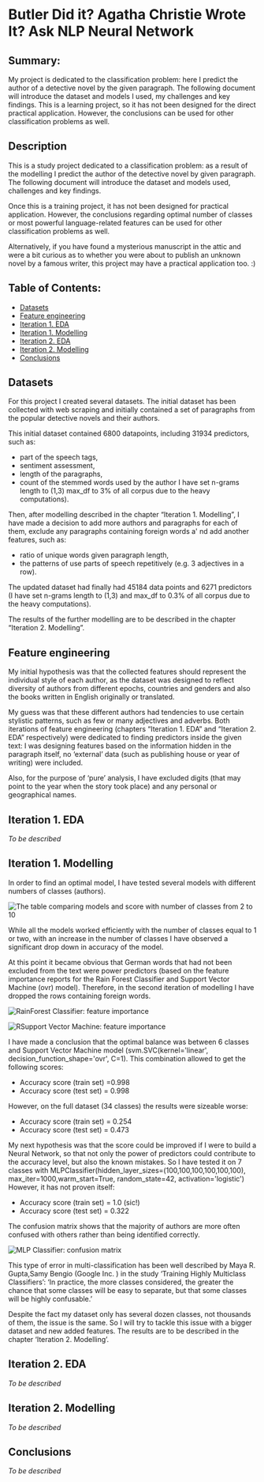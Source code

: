 # Butler Did it? Agatha Christie Wrote It? Ask NLP Neural Network

## Summary:
My project is dedicated to the classification problem: here I predict the author of a detective novel by the given paragraph. The following document will introduce the dataset and models I used, my challenges and key findings. This is a learning project, so it has not been designed for the direct practical application. However, the conclusions can be used for other classification problems as well.

## Description
This is a study project dedicated to a classification problem: as a result of the modelling I predict the author of the detective novel by given paragraph. The following document will introduce the dataset and models used, challenges and key findings. 

Once this is a training project, it has not been designed for practical application. However,  the conclusions regarding optimal number of classes or most powerful language-related features can be used for other classification problems as well. 

Alternatively, if you have found a mysterious manuscript in the attic and were a bit curious as to whether you were about to publish an unknown novel by a famous writer, this project may have a practical application too. :)

## Table of Contents:

- [Datasets](https://github.com/TataAndBigData/NLP-capstone-project-Butler-Did-It-Agatha-Christie-Wrote-It-/blob/master/README.md#datasets)
- [Feature engineering](https://github.com/TataAndBigData/NLP-capstone-project-Butler-Did-It-Agatha-Christie-Wrote-It-/blob/master/README.md#feature-engineering)
- [Iteration 1. EDA](https://github.com/TataAndBigData/NLP-capstone-project-Butler-Did-It-Agatha-Christie-Wrote-It-/blob/master/README.md#iteration-1-eda)
- [Iteration 1. Modelling](https://github.com/TataAndBigData/NLP-capstone-project-Butler-Did-It-Agatha-Christie-Wrote-It-/blob/master/README.md#iteration-1-modelling)
- [Iteration 2. EDA](https://github.com/TataAndBigData/NLP-capstone-project-Butler-Did-It-Agatha-Christie-Wrote-It-/blob/master/README.md#iteration-2-eda)
- [Iteration 2. Modelling](https://github.com/TataAndBigData/NLP-capstone-project-Butler-Did-It-Agatha-Christie-Wrote-It-/blob/master/README.md#iteration-2-modelling)
- [Conclusions](https://github.com/TataAndBigData/NLP-capstone-project-Butler-Did-It-Agatha-Christie-Wrote-It-/blob/master/README.md#conclusions)
 
 
## Datasets

For this project I created several datasets. The initial dataset has been collected with web scraping and initially contained a set of paragraphs from the popular detective novels and their authors. 

This initial dataset contained 6800 datapoints, including 31934  predictors, such as:
- part of the speech tags,
- sentiment assessment,
- length of the paragraphs,
- count of the stemmed words used by the author I have set n-grams length to (1,3) max_df to 3% of all corpus due to the heavy computations).

Then, after modelling described in the chapter “Iteration 1. Modelling”, I have made a decision to add more authors and paragraphs for each of them, exclude any paragraphs containing foreign words a' nd add another features, such as:
 - ratio of unique words given paragraph length,
- the patterns of use parts of speech repetitively (e.g. 3 adjectives in a row).

The updated dataset had finally had 45184 data points and 6271 predictors (I have set n-grams length to (1,3) and max_df to 0.3% of all corpus due to the heavy computations).

The results of the further modelling are to be described in the chapter “Iteration 2. Modelling”.

## Feature engineering

My initial hypothesis was that the collected features should represent the individual style of each author, as the dataset was designed to reflect diversity of authors from different epochs, countries and genders and also the books written in English originally or translated.

My guess was that these different authors had tendencies to use certain stylistic patterns, such as few or many adjectives and adverbs.
Both iterations of feature engineering (chapters “Iteration 1. EDA” and “Iteration 2. EDA” respectively) were dedicated to finding predictors inside the given text: I was designing features based on the information hidden in the paragraph itself, no ‘external’ data (such as publishing house or year of writing) were included.

Also, for the purpose of ‘pure’ analysis, I have excluded digits (that may point to the year when the story took place) and any personal or geographical names.

## Iteration 1. EDA

*To be described*
 
## Iteration 1. Modelling

In order to find an optimal model, I have tested several models with different numbers of classes (authors). 


![The table comparing models and score with number of classes from 2 to 10](https://github.com/TataAndBigData/NLP-capstone-project-Butler-Did-It-Agatha-Christie-Wrote-It-/blob/master/Comparison%20across%20models_10%20authors.png)

 
While all the models worked efficiently with the number of classes equal to 1 or two, with an increase in the number of classes I have observed a significant drop down in accuracy of the model. 

At this point it became obvious that German words that had not been excluded from the text were power predictors (based on the feature importance reports for the Rain Forest Classifier and Support Vector Machine (ovr) model). Therefore, in the second iteration of modelling I have dropped the rows containing foreign words.

![RainForest Classifier: feature importance](https://github.com/TataAndBigData/NLP-capstone-project-Butler-Did-It-Agatha-Christie-Wrote-It-/blob/master/RFC_feature%20importance.png)

![RSupport Vector Machine: feature importance](https://github.com/TataAndBigData/NLP-capstone-project-Butler-Did-It-Agatha-Christie-Wrote-It-/blob/master/SVM_feature%20importance.png)

I have made a conclusion that the optimal balance was between 6 classes and Support Vector Machine model (svm.SVC(kernel='linear', decision_function_shape='ovr', C=1). 
This combination allowed to get the following scores:
- Accuracy score (train set) =0.998
- Accuracy score (test set) = 0.998

However, on the full dataset (34 classes) the results were sizeable worse:
- Accuracy score (train set) = 0.254
- Accuracy score (test set) = 0.473

My next hypothesis was that the score could be improved if I were to build a Neural Network, so that not only the power of predictors could contribute to the accuracy level, but also the known mistakes. So I have tested it on 7 classes with MLPClassifier(hidden_layer_sizes=(100,100,100,100,100,100), max_iter=1000,warm_start=True, random_state=42, activation='logistic')
However, it has not proven itself:
- Accuracy score (train set) = 1.0 (sic!)
- Accuracy score (test set) = 0.322

The confusion matrix shows that the majority of authors are more often confused with others rather than being identified correctly. 

![MLP Classifier: confusion matrix](https://github.com/TataAndBigData/NLP-capstone-project-Butler-Did-It-Agatha-Christie-Wrote-It-/blob/master/MLPM_confusion%20matrix.png)

This type of error in multi-classification has been well described by Maya R. Gupta,Samy Bengio (Google Inc. ) in the study ‘Training Highly Multiclass Classifiers’: ‘In practice, the more classes considered, the greater the chance that some classes will be easy to separate, but that some classes will be highly confusable.’ 

Despite the fact my dataset only has several dozen classes, not thousands of them, the issue is the same. So I will try to tackle this issue with a bigger dataset and new added features. The results are to be described in the chapter ‘Iteration 2. Modelling’.

## Iteration 2. EDA

*To be described*

## Iteration 2. Modelling

*To be described*

## Conclusions

*To be described*

